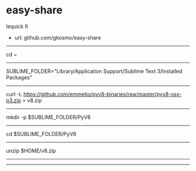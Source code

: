 # easy-share
lequick fi
 
 
- url:  github.com/gkosmo/easy-share


***  

cd ~
***
SUBLIME_FOLDER="Library/Application Support/Sublime Text 3/Installed Packages"
***
curl -L https://github.com/emmetio/pyv8-binaries/raw/master/pyv8-osx-p3.zip > v8.zip
***
mkdir -p $SUBLIME_FOLDER/PyV8
***
cd $SUBLIME_FOLDER/PyV8
***
unzip $HOME/v8.zip
***
***
